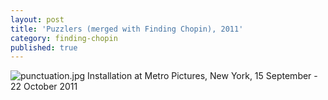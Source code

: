 ```yaml
---
layout: post
title: 'Puzzlers (merged with Finding Chopin), 2011'
category: finding-chopin
published: true
---
```


![punctuation.jpg]({{site.baseurl}}/assets/img/2015_finding_chopin_dans_lessex_01.jpg)
Installation at Metro Pictures, New York, 15 September - 22 October 2011
